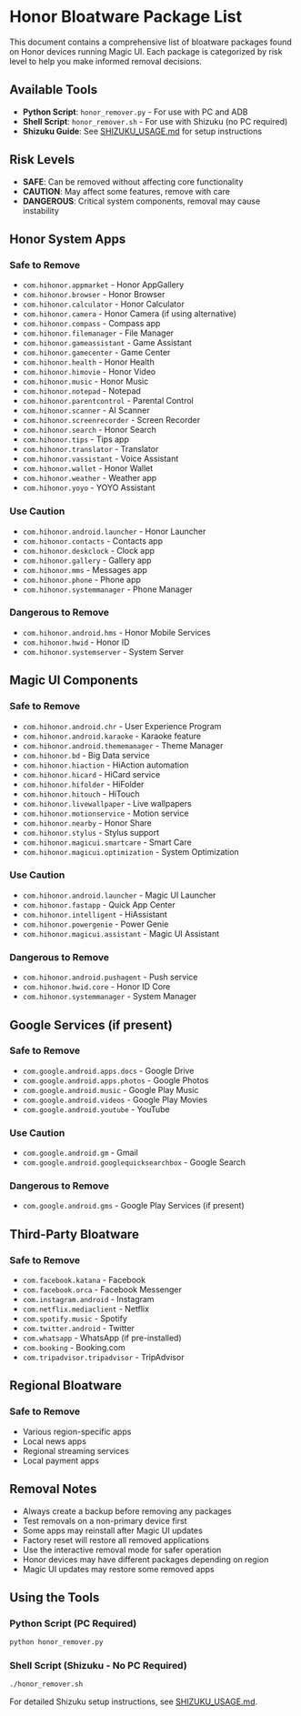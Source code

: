 # Honor Bloatware Package List

This document contains a comprehensive list of bloatware packages found on Honor devices running Magic UI. Each package is categorized by risk level to help you make informed removal decisions.

## Available Tools

- **Python Script**: `honor_remover.py` - For use with PC and ADB
- **Shell Script**: `honor_remover.sh` - For use with Shizuku (no PC required)
- **Shizuku Guide**: See [SHIZUKU_USAGE.md](SHIZUKU_USAGE.md) for setup instructions

## Risk Levels
- **SAFE**: Can be removed without affecting core functionality
- **CAUTION**: May affect some features, remove with care
- **DANGEROUS**: Critical system components, removal may cause instability

## Honor System Apps

### Safe to Remove
- `com.hihonor.appmarket` - Honor AppGallery
- `com.hihonor.browser` - Honor Browser
- `com.hihonor.calculator` - Honor Calculator
- `com.hihonor.camera` - Honor Camera (if using alternative)
- `com.hihonor.compass` - Compass app
- `com.hihonor.filemanager` - File Manager
- `com.hihonor.gameassistant` - Game Assistant
- `com.hihonor.gamecenter` - Game Center
- `com.hihonor.health` - Honor Health
- `com.hihonor.himovie` - Honor Video
- `com.hihonor.music` - Honor Music
- `com.hihonor.notepad` - Notepad
- `com.hihonor.parentcontrol` - Parental Control
- `com.hihonor.scanner` - AI Scanner
- `com.hihonor.screenrecorder` - Screen Recorder
- `com.hihonor.search` - Honor Search
- `com.hihonor.tips` - Tips app
- `com.hihonor.translator` - Translator
- `com.hihonor.vassistant` - Voice Assistant
- `com.hihonor.wallet` - Honor Wallet
- `com.hihonor.weather` - Weather app
- `com.hihonor.yoyo` - YOYO Assistant

### Use Caution
- `com.hihonor.android.launcher` - Honor Launcher
- `com.hihonor.contacts` - Contacts app
- `com.hihonor.deskclock` - Clock app
- `com.hihonor.gallery` - Gallery app
- `com.hihonor.mms` - Messages app
- `com.hihonor.phone` - Phone app
- `com.hihonor.systemmanager` - Phone Manager

### Dangerous to Remove
- `com.hihonor.android.hms` - Honor Mobile Services
- `com.hihonor.hwid` - Honor ID
- `com.hihonor.systemserver` - System Server

## Magic UI Components

### Safe to Remove
- `com.hihonor.android.chr` - User Experience Program
- `com.hihonor.android.karaoke` - Karaoke feature
- `com.hihonor.android.thememanager` - Theme Manager
- `com.hihonor.bd` - Big Data service
- `com.hihonor.hiaction` - HiAction automation
- `com.hihonor.hicard` - HiCard service
- `com.hihonor.hifolder` - HiFolder
- `com.hihonor.hitouch` - HiTouch
- `com.hihonor.livewallpaper` - Live wallpapers
- `com.hihonor.motionservice` - Motion service
- `com.hihonor.nearby` - Honor Share
- `com.hihonor.stylus` - Stylus support
- `com.hihonor.magicui.smartcare` - Smart Care
- `com.hihonor.magicui.optimization` - System Optimization

### Use Caution
- `com.hihonor.android.launcher` - Magic UI Launcher
- `com.hihonor.fastapp` - Quick App Center
- `com.hihonor.intelligent` - HiAssistant
- `com.hihonor.powergenie` - Power Genie
- `com.hihonor.magicui.assistant` - Magic UI Assistant

### Dangerous to Remove
- `com.hihonor.android.pushagent` - Push service
- `com.hihonor.hwid.core` - Honor ID Core
- `com.hihonor.systemmanager` - System Manager

## Google Services (if present)

### Safe to Remove
- `com.google.android.apps.docs` - Google Drive
- `com.google.android.apps.photos` - Google Photos
- `com.google.android.music` - Google Play Music
- `com.google.android.videos` - Google Play Movies
- `com.google.android.youtube` - YouTube

### Use Caution
- `com.google.android.gm` - Gmail
- `com.google.android.googlequicksearchbox` - Google Search

### Dangerous to Remove
- `com.google.android.gms` - Google Play Services (if present)

## Third-Party Bloatware

### Safe to Remove
- `com.facebook.katana` - Facebook
- `com.facebook.orca` - Facebook Messenger
- `com.instagram.android` - Instagram
- `com.netflix.mediaclient` - Netflix
- `com.spotify.music` - Spotify
- `com.twitter.android` - Twitter
- `com.whatsapp` - WhatsApp (if pre-installed)
- `com.booking` - Booking.com
- `com.tripadvisor.tripadvisor` - TripAdvisor

## Regional Bloatware

### Safe to Remove
- Various region-specific apps
- Local news apps
- Regional streaming services
- Local payment apps

## Removal Notes

- Always create a backup before removing any packages
- Test removals on a non-primary device first
- Some apps may reinstall after Magic UI updates
- Factory reset will restore all removed applications
- Use the interactive removal mode for safer operation
- Honor devices may have different packages depending on region
- Magic UI updates may restore some removed apps

## Using the Tools

### Python Script (PC Required)
```bash
python honor_remover.py
```

### Shell Script (Shizuku - No PC Required)
```bash
./honor_remover.sh
```

For detailed Shizuku setup instructions, see [SHIZUKU_USAGE.md](SHIZUKU_USAGE.md).